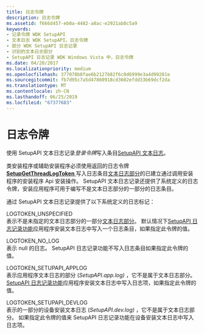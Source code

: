 ```yaml
---
title: 日志令牌
description: 日志令牌
ms.assetid: f666d457-eb0a-4482-a8ac-e2921ab8c5a9
keywords:
- 记录令牌 WDK SetupAPI
- 文本日志 WDK SetupAPI，日志令牌
- 部分 WDK SetupAPI 日志记录
- 识别的文本日志部分
- SetupAPI 日志记录 WDK Windows Vista 中，日志令牌
ms.date: 04/20/2017
ms.localizationpriority: medium
ms.openlocfilehash: 377078b8fae6b2127b82f6c0d6999e3a4d99281e
ms.sourcegitcommit: fb7d95c7a5d47860918cd3602efdd33b69dcf2da
ms.translationtype: MT
ms.contentlocale: zh-CN
ms.lasthandoff: 06/25/2019
ms.locfileid: "67377683"
---
```

# <a name="log-tokens"></a>日志令牌


使用 SetupAPI 文本日志记录*登录令牌*写入条目[SetupAPI 文本日志](setupapi-text-logs.md)。

类安装程序或辅助安装程序必须使用返回的日志令牌[ **SetupGetThreadLogToken** ](https://docs.microsoft.com/windows/desktop/api/setupapi/nf-setupapi-setupgetthreadlogtoken)写入日志条目[文本日志部分](format-of-a-text-log-section.md)的已建立通过调用安装程序的安装程序 Api 安装操作。 SetupAPI 文本日志记录还提供了系统定义的日志令牌，安装应用程序可用于编写不是文本日志部分的一部分的日志条目。

通过 SetupAPI 文本日志记录提供了以下系统定义的日志标记：

<a href="" id="logtoken-unspecified"></a>LOGTOKEN_UNSPECIFIED  
表示不是未指定的文本日志部分的一部分[文本日志部分](format-of-a-text-log-section.md)。 默认情况下[SetupAPI 日志记录功能](https://docs.microsoft.com/previous-versions/ff550878(v=vs.85))应用程序安装文本日志中写入一个日志条目，如果指定此令牌的值。

<a href="" id="logtoken-no-log"></a>LOGTOKEN_NO_LOG  
表示 null 的日志。 SetupAPI 日志记录功能不写入日志条目如果指定此令牌的值。

<a href="" id="logtoken-setupapi-applog"></a>LOGTOKEN_SETUPAPI_APPLOG  
表示应用程序文本日志的部分 (*SetupAPI.app.log)* ，它不是属于文本日志部分。 [SetupAPI 日志记录功能](https://docs.microsoft.com/previous-versions/ff550878(v=vs.85))应用程序安装文本日志中写入日志项，如果指定此令牌的值。

<a href="" id="logtoken-setupapi-devlog"></a>LOGTOKEN_SETUPAPI_DEVLOG  
表示的一部分的设备安装文本日志 (*SetupAPI.dev.log)* ，它不是属于文本日志部分。 如果指定此令牌的值来 SetupAPI 日志记录功能在设备安装文本日志中写入日志项。

 

 





